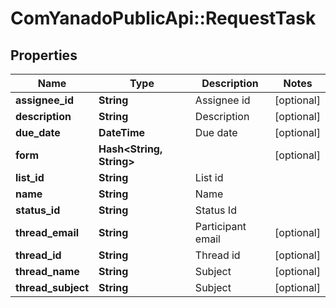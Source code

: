 # ComYanadoPublicApi::RequestTask

## Properties
Name | Type | Description | Notes
------------ | ------------- | ------------- | -------------
**assignee_id** | **String** | Assignee id | [optional] 
**description** | **String** | Description | [optional] 
**due_date** | **DateTime** | Due date | [optional] 
**form** | **Hash&lt;String, String&gt;** |  | [optional] 
**list_id** | **String** | List id | 
**name** | **String** | Name | 
**status_id** | **String** | Status Id | 
**thread_email** | **String** | Participant email | [optional] 
**thread_id** | **String** | Thread id | [optional] 
**thread_name** | **String** | Subject | [optional] 
**thread_subject** | **String** | Subject | [optional] 


